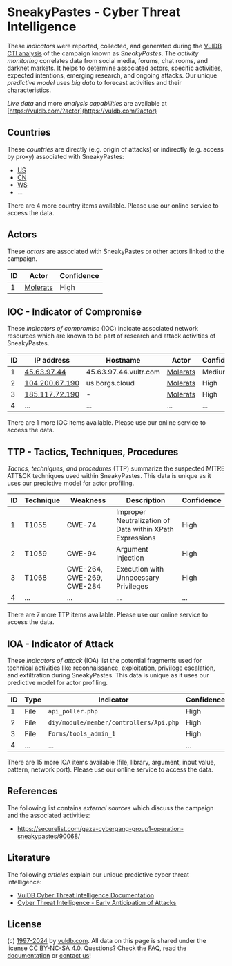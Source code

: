 # SneakyPastes - Cyber Threat Intelligence

These _indicators_ were reported, collected, and generated during the [VulDB CTI analysis](https://vuldb.com/?kb.cti) of the campaign known as _SneakyPastes_. The _activity monitoring_ correlates data from social media, forums, chat rooms, and darknet markets. It helps to determine associated actors, specific activities, expected intentions, emerging research, and ongoing attacks. Our unique _predictive model_ uses _big data_ to forecast activities and their characteristics.

_Live data_ and more _analysis capabilities_ are available at [https://vuldb.com/?actor](https://vuldb.com/?actor)

## Countries

These _countries_ are directly (e.g. origin of attacks) or indirectly (e.g. access by proxy) associated with SneakyPastes:

* [US](https://vuldb.com/?country.us)
* [CN](https://vuldb.com/?country.cn)
* [WS](https://vuldb.com/?country.ws)
* ...

There are 4 more country items available. Please use our online service to access the data.

## Actors

These _actors_ are associated with SneakyPastes or other actors linked to the campaign.

ID | Actor | Confidence
-- | ----- | ----------
1 | [Molerats](https://vuldb.com/?actor.molerats) | High

## IOC - Indicator of Compromise

These _indicators of compromise_ (IOC) indicate associated network resources which are known to be part of research and attack activities of SneakyPastes.

ID | IP address | Hostname | Actor | Confidence
-- | ---------- | -------- | ----- | ----------
1 | [45.63.97.44](https://vuldb.com/?ip.45.63.97.44) | 45.63.97.44.vultr.com | [Molerats](https://vuldb.com/?actor.molerats) | Medium
2 | [104.200.67.190](https://vuldb.com/?ip.104.200.67.190) | us.borgs.cloud | [Molerats](https://vuldb.com/?actor.molerats) | High
3 | [185.117.72.190](https://vuldb.com/?ip.185.117.72.190) | - | [Molerats](https://vuldb.com/?actor.molerats) | High
4 | ... | ... | ... | ...

There are 1 more IOC items available. Please use our online service to access the data.

## TTP - Tactics, Techniques, Procedures

_Tactics, techniques, and procedures_ (TTP) summarize the suspected MITRE ATT&CK techniques used within SneakyPastes. This data is unique as it uses our predictive model for actor profiling.

ID | Technique | Weakness | Description | Confidence
-- | --------- | -------- | ----------- | ----------
1 | T1055 | CWE-74 | Improper Neutralization of Data within XPath Expressions | High
2 | T1059 | CWE-94 | Argument Injection | High
3 | T1068 | CWE-264, CWE-269, CWE-284 | Execution with Unnecessary Privileges | High
4 | ... | ... | ... | ...

There are 7 more TTP items available. Please use our online service to access the data.

## IOA - Indicator of Attack

These _indicators of attack_ (IOA) list the potential fragments used for technical activities like reconnaissance, exploitation, privilege escalation, and exfiltration during SneakyPastes. This data is unique as it uses our predictive model for actor profiling.

ID | Type | Indicator | Confidence
-- | ---- | --------- | ----------
1 | File | `api_poller.php` | High
2 | File | `diy/module/member/controllers/Api.php` | High
3 | File | `Forms/tools_admin_1` | High
4 | ... | ... | ...

There are 15 more IOA items available (file, library, argument, input value, pattern, network port). Please use our online service to access the data.

## References

The following list contains _external sources_ which discuss the campaign and the associated activities:

* https://securelist.com/gaza-cybergang-group1-operation-sneakypastes/90068/

## Literature

The following _articles_ explain our unique predictive cyber threat intelligence:

* [VulDB Cyber Threat Intelligence Documentation](https://vuldb.com/?kb.cti)
* [Cyber Threat Intelligence - Early Anticipation of Attacks](https://www.scip.ch/en/?labs.20201022)

## License

(c) [1997-2024](https://vuldb.com/?kb.changelog) by [vuldb.com](https://vuldb.com/?kb.about). All data on this page is shared under the license [CC BY-NC-SA 4.0](https://creativecommons.org/licenses/by-nc-sa/4.0/). Questions? Check the [FAQ](https://vuldb.com/?kb.faq), read the [documentation](https://vuldb.com/?kb) or [contact us](https://vuldb.com/?contact)!
